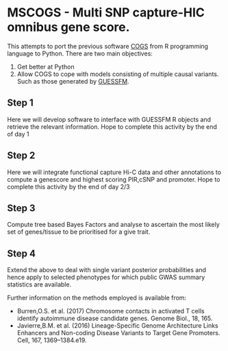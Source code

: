 # MSCOGS - **M**ulti **S**NP **c**apture-HIC omnibus **g**ene **s**core. 
 
This attempts to port the previous software [COGS](https://github.com/ollyburren/CHIGP) from R programming language to Python. There are two main objectives:

1. Get better at Python
2. Allow COGS to cope with models consisting of multiple causal variants. Such as those generated by [GUESSFM](http://journals.plos.org/plosgenetics/article?id=10.1371/journal.pgen.1005272).
 
## Step 1

Here we will develop software to interface with GUESSFM R objects and retrieve the relevant information. Hope to complete this activity by the end of day 1

## Step 2

Here we will integrate functional capture Hi-C data and other annotations to compute a genescore and highest scoring PIR,cSNP and promoter. Hope to complete this activity by the end of day 2/3

## Step 3

Compute tree based Bayes Factors and analyse to ascertain the most likely set of genes/tissue to be prioritised for a give trait.

## Step 4

Extend the above to deal with single variant posterior probabilities and hence apply to selected phenotypes for which public GWAS summary statistics are available.

Further information on the methods employed is available from: 

- Burren,O.S. et al. (2017) Chromosome contacts in activated T cells identify autoimmune disease candidate genes. Genome Biol., 18, 165.
- Javierre,B.M. et al. (2016) Lineage-Specific Genome Architecture Links Enhancers and Non-coding Disease Variants to Target Gene Promoters. Cell, 167, 1369–1384.e19.
 
